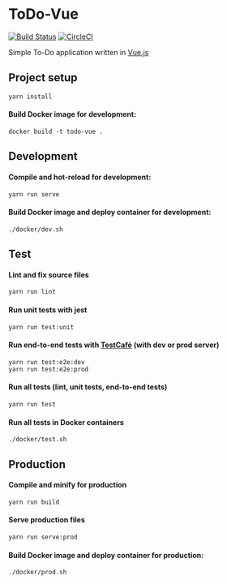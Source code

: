 # ToDo-Vue
[![Build Status](https://travis-ci.org/dtom90/ToDo-Vue.svg?branch=master)](https://travis-ci.org/dtom90/ToDo-Vue)
[![CircleCI](https://circleci.com/gh/dtom90/ToDo-Vue.svg?style=svg)](https://circleci.com/gh/dtom90/ToDo-Vue)

Simple To-Do application written in [Vue.js](https://vuejs.org/)

## Project setup
```
yarn install
```
#### Build Docker image for development:
```
docker build -t todo-vue .
```

## Development
#### Compile and hot-reload for development:
```
yarn run serve
```
#### Build Docker image and deploy container for development:
```
./docker/dev.sh
```

## Test
#### Lint and fix source files
```
yarn run lint
```
#### Run unit tests with jest
```
yarn run test:unit
```
#### Run end-to-end tests with [TestCafé](https://testcafe.devexpress.com/) (with dev or prod server)
```
yarn run test:e2e:dev
yarn run test:e2e:prod
```
#### Run all tests (lint, unit tests, end-to-end tests)
```
yarn run test
```
#### Run all tests in Docker containers
```
./docker/test.sh
```

## Production
#### Compile and minify for production
```
yarn run build
```
#### Serve production files
```
yarn run serve:prod
```
#### Build Docker image and deploy container for production:
```
./docker/prod.sh
```
